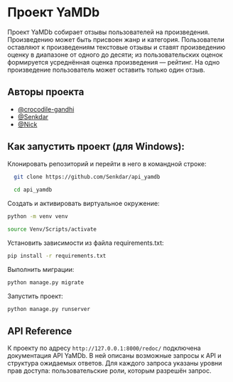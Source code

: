 
# Проект YaMDb
Проект YaMDb собирает отзывы пользователей на произведения.
Произведению может быть присвоен жанр и категория.
Пользователи оставляют к произведениям текстовые отзывы и ставят произведению оценку в диапазоне от одного до десяти; 
из пользовательских оценок формируется усреднённая оценка произведения — рейтинг. На одно произведение пользователь может оставить только один отзыв.


## Авторы проекта

- [@crocodile-gandhi](https://github.com/crocodile-gandhi)
- [@Senkdar](https://github.com/Senkdar)
- [@Nick](https://github.com/smirnov-nick)


## Как запустить проект (для Windows):
Клонировать репозиторий и перейти в него в командной строке:

```bash
  git clone https://github.com/Senkdar/api_yamdb
  
  cd api_yamdb
```
 
Cоздать и активировать виртуальное окружение:

```bash
python -m venv venv

source Venv/Scripts/activate

```
Установить зависимости из файла requirements.txt:
```bash
pip install -r requirements.txt
```
Выполнить миграции:
```bash
python manage.py migrate
```
Запустить проект:
```bash
python manage.py runserver   
```
## API Reference

К проекту по адресу ```http://127.0.0.1:8000/redoc/```
подключена документация API YaMDb. В ней описаны возможные запросы к API и структура ожидаемых ответов. Для каждого запроса указаны уровни прав доступа: пользовательские роли, которым разрешён запрос.
